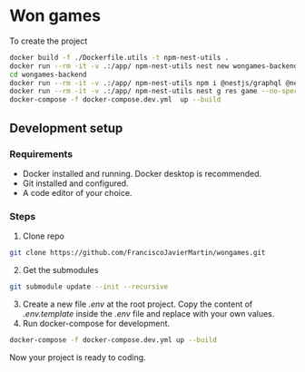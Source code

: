 # Won games

To create the project

```sh
docker build -f ./Dockerfile.utils -t npm-nest-utils .
docker run --rm -it -v .:/app/ npm-nest-utils nest new wongames-backend
cd wongames-backend
docker run --rm -it -v .:/app/ npm-nest-utils npm i @nestjs/graphql @nestjs/apollo @apollo/server graphql
docker run --rm -it -v .:/app/ npm-nest-utils nest g res game --no-spec
docker-compose -f docker-compose.dev.yml  up --build
```

## Development setup

### Requirements

- Docker installed and running. Docker desktop is recommended.
- Git installed and configured.
- A code editor of your choice.

### Steps

1. Clone repo

```sh
git clone https://github.com/FranciscoJavierMartin/wongames.git
```

2. Get the submodules

```sh
git submodule update --init --recursive
```

3. Create a new file _.env_ at the root project. Copy the content of _.env.template_ inside the _.env_ file and replace with your own values.
4. Run docker-compose for development.

```sh
docker-compose -f docker-compose.dev.yml up --build
```
Now your project is ready to coding.
